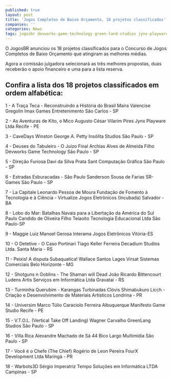 ```yaml
---
published: true
layout: post
title: 'Jogos Completos de Baixo Orçamento, 18 projetos classificados'
companies: ''
categories: News
tags: jogosbr devworks-game-technology green-land-studios jynx-playware pernambuco jogosbr concurso decadium-studios imax-games
---
```

O JogosBR anunciou os 18 projetos classificados para o Concurso de Jogos Completos de Baixo Orçamento que atingiram as melhores médias.

Agora a comissão julgadora selecionará as três melhores propostas, duas receberão o apoio financeiro e uma para a lista reserva.

## Confira a lista dos 18 projetos classificados em ordem alfabética:

1 - A Traça Teca - Reconstruindo a História do Brasil
Maíra Valencise Gregolin
Imax Games Entretenimento
São Carlos - SP

2 - As Aventuras de Kito, o Mico
Augusto César Vilarim Pires
Jynx Playware Ltda
Recife - PE

3 - CaveDays
Winston George A. Petty
Insólita Studios
São Paulo - SP

4 - Deuses do Tabuleiro - O Juízo Final
Archias Alves de Almeida Filho
Devworks Game Technology
São Paulo - SP

5 - Direção Furiosa
Davi da Silva Prata
Sant Computação Gráfica
São Paulo - SP

6 - Estradas Esburacadas - São Paulo
Sanderson Sousa de Farias
SR-Games
São Paulo - SP

7 - La Capitale
Leonardo Pessoa de Moura
Fundação de Fomento à Tecnologia e à Ciência - Virtualize Jogos Eletrônicos (Incubada)
Salvador - BA

8 - Lobo do Mar: Batalhas Navais para a Libertação da América do Sul
Paulo Candido de Oliveira Filho
Teiaoito Tecnologia Educacional Ltda
São Paulo-SP

9 - Maggie
Luiz Manoel Gerosa
Interama Jogos Eletrônicos
Vitória-ES

10 - O Detetive - O Caso Portinari
Tiago Keller Ferreira
Decadium Studios Ltda.
Santa Maria - RS

11 - Peixis! A disputa Subaquatica!
Wallace Santos Lages
Virsat Sistemas Comerciais
Belo Horizonte - MG

12 - Shotguns n Goblins - The Shaman will Dead
João Ricardo Bittencourt
Ludens Artis Serviços em Informática Ltda
Gravataí - RS

13 - Turminha Querubim - Karangas Turbinadas
Clóvis Shimabukuro
Licch - Criação e Desenvolvimento de Materiais Artísticos
Londrina - PR

14 - Universim
Marco Túlio Caraciolo Ferreira Albuquerque
Manifesto Game Studio
Recife - PE

15 - V.T.O.L. (Vertical Take Off Landing)
Wagner Carvalho
GreenLang Studios
São Paulo - SP

16 - Villa Rica
Alexandre Machado de Sá
44 Bico Largo Multimídia
São Paulo - SP

17 - Você é o Chefe (The Chief)
Rogério de Leon Pereira
FourX Development Ltda
Maringá - PR

18 - Warbots3D
Sérgio Imperatriz
Tempo Soluções em Informática LTDA
Campinas - SP